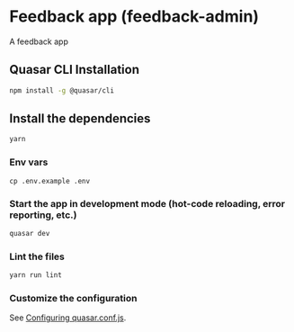 # Feedback app (feedback-admin)

A feedback app

## Quasar CLI Installation
```bash
npm install -g @quasar/cli
```

## Install the dependencies
```bash
yarn
```

### Env vars

```
cp .env.example .env
```

### Start the app in development mode (hot-code reloading, error reporting, etc.)
```bash
quasar dev
```

### Lint the files
```bash
yarn run lint
```

### Customize the configuration
See [Configuring quasar.conf.js](https://v2.quasar.dev/quasar-cli/quasar-conf-js).
